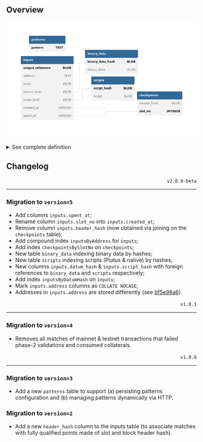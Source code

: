 ## Overview

<p align="center">
  <picture>
    <source media="(prefers-color-scheme: dark)" srcset="./schema-dark.png">
    <img alt="Database schema." src="./schema-light.png">
  </picture>
</p>

<details>
  <summary>See complete definition</summary>

```sql
CREATE TABLE `inputs` (
  `output_reference` BLOB PRIMARY KEY NOT NULL,
  `address` TEXT COLLATE NOCASE NOT NULL,
  `value` BLOB NOT NULL,
  `datum_hash` BLOB,
  `script_hash` BLOB,
  `created_at` INTEGER NOT NULL,
  `spent_at` INTEGER
);
CREATE INDEX `inputsByAddress`   ON `inputs` (`address` COLLATE NOCASE, `spent_at`);
CREATE INDEX `inputsByDatumHash` ON `inputs` (`datum_hash`);

CREATE TABLE `checkpoints` (
  `header_hash` BLOB NOT NULL,
  `slot_no` INTEGER PRIMARY KEY NOT NULL
);
CREATE INDEX `checkpointsBySlot` ON `checkpoints` (`slot_no`);

CREATE TABLE `binary_data` (
  `binary_data_hash` BLOB PRIMARY KEY NOT NULL,
  `binary_data` BLOB NOT NULL
);
CREATE INDEX `binaryDataByHash` ON `binary_data` (`binary_data_hash`);

CREATE TABLE `scripts` (
  `script_hash` BLOB PRIMARY KEY NOT NULL,
  `script` BLOB NOT NULL
);
CREATE INDEX `scriptByHash` ON `scripts` (`script_hash`);

CREATE TABLE `patterns` (
  `pattern` TEXT PRIMARY KEY NOT NULL
);
```
</details>

## Changelog

<p align="right"><code>v2.0.0-beta</code></p>
<hr/>

### Migration to `version=5`

- Add columns `inputs.spent_at`;
- Rename column `inputs.slot_no` into `inputs.created_at`;
- Remove column `inputs.header_hash` (now obtained via joining on the `checkpoints` table);
- Add compound index `inputsByAddress` for `inputs`;
- Add index `checkpointsBySlotNo` on `checkpoints`;
- New table `binary_data` indexing binary data by hashes;
- New table `scripts` indexing scripts (Plutus & native) by hashes;
- New columns `inputs.datum_hash` & `inputs.script_hash` with foreign references to `binary_data` and `scripts` respectively;
- Add index `inputsByDatumHash` on `inputs`;
- Mark `inputs.address` columns as `COLLATE NOCASE`;
- Addresses in `inputs.address` are stored differently (see [bf5e98a6](https://github.com/CardanoSolutions/kupo/commit/bf5e98a6a57eaacf21d3e0ab0fecbac5c5af8028)).


<p align="right"><code>v1.0.1</code></p>
<hr/>

### Migration to `version=4`

- Removes all matches of mainnet & testnet transactions that failed phase-2 validations and consumed collaterals. 

<p align="right"><code>v1.0.0</code></p>
<hr/>

### Migration to `version=3`

- Add a new `patterns` table to support (a) persisting patterns configuration and (b) managing patterns dynamically via HTTP.

### Migration to `version=2`

- Add a new `header_hash` column to the inputs table (to associate matches with fully qualified points made of slot and block header hash). 
